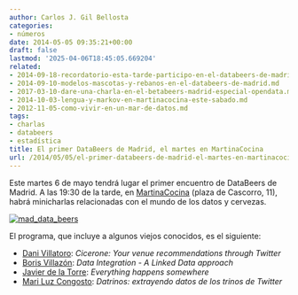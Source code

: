 ```yaml
---
author: Carlos J. Gil Bellosta
categories:
- números
date: 2014-05-05 09:35:21+00:00
draft: false
lastmod: '2025-04-06T18:45:05.669204'
related:
- 2014-09-18-recordatorio-esta-tarde-participo-en-el-databeers-de-madrid.md
- 2014-09-10-modelos-mascotas-y-rebanos-en-el-databeers-de-madrid.md
- 2017-03-10-dare-una-charla-en-el-betabeers-madrid-especial-opendata.md
- 2014-10-03-lengua-y-markov-en-martinacocina-este-sabado.md
- 2012-11-05-como-vivir-en-un-mar-de-datos.md
tags:
- charlas
- databeers
- estadística
title: El primer DataBeers de Madrid, el martes en MartinaCocina
url: /2014/05/05/el-primer-databeers-de-madrid-el-martes-en-martinacocina/
---
```


Este martes 6 de mayo tendrá lugar el primer encuentro de DataBeers de Madrid. A las 19:30 de la tarde, en [MartinaCocina](https://twitter.com/martinacocina) (plaza de Cascorro, 11), habrá minicharlas relacionadas con el mundo de los datos y cervezas.

[![mad_data_beers](/wp-uploads/2014/05/mad_data_beers.png#center)
](/wp-uploads/2014/05/mad_data_beers.png#center)

El programa, que incluye a algunos viejos conocidos, es el siguiente:

* [Dani Villatoro](https://twitter.com/dani_agent): _Cicerone: Your venue recommendations through Twitter_
* [Boris Villazón](https://twitter.com/boricles): _Data Integration - A Linked Data approach_
* [Javier de la Torre](https://twitter.com/jatorre): _Everything happens somewhere_
* [Mari Luz Congosto](https://twitter.com/congosto): _Datrinos: extrayendo datos de los trinos de Twitter_
